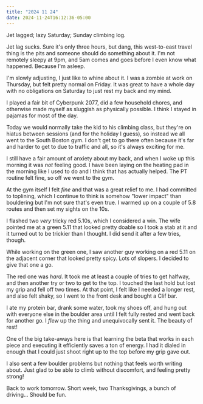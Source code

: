 ```yaml
---
title: "2024 11 24"
date: 2024-11-24T16:12:36-05:00
---
```


Jet lagged; lazy Saturday; Sunday climbing log.<!--more-->

Jet lag sucks. Sure it's only three hours, but dang, this west-to-east travel
thing is the pits and someone should do something about it. I'm not remotely
sleepy at 9pm, and 5am comes and goes before I even know what happened. Because
I'm asleep.

I'm slowly adjusting, I just like to whine about it. I was a zombie at work on
Thursday, but felt pretty normal on Friday. It was great to have a whole day
with no obligations on Saturday to just rest my back and my mind.

I played a fair bit of Cyberpunk 2077, did a few household chores, and otherwise
made myself as sluggish as physically possible. I think I stayed in pajamas for
most of the day.

Today we would normally take the kid to his climbing class, but they're on
hiatus between sessions (and for the holiday I guess), so instead we all went to
the South Boston gym. I don't get to go there often because it's far and harder
to get to due to traffic and all, so it's always exciting for me.

I still have a fair amount of anxiety about my back, and when I woke up this
morning it was *not* feeling good. I have been laying on the heating pad in the
morning like I used to do and I think that has actually helped. The PT routine
felt fine, so off we went to the gym.

At the gym itself I felt *fine* and that was a great relief to me. I had
committed to toplining, which I continue to think is somehow "lower impact" than
bouldering but I'm not sure that's even true. I warmed up on a couple of 5.8
routes and then set my sights on the 10s.

I flashed two *very* tricky red 5.10s, which I considered a win. The wife
pointed me at a green 5.11 that looked pretty doable so I took a stab at it and
it turned out to be trickier than I thought. I did send it after a few tries,
though.

While working on the green one, I saw another guy working on a red 5.11 on the
adjacent corner that looked pretty spicy. Lots of slopers. I decided to give
that one a go.

The red one was *hard*. It took me at least a couple of tries to get halfway,
and then another try or two to get to the top. I touched the last hold but lost
my grip and fell off two times. At that point, I felt like I needed a longer
rest, and also felt shaky, so I went to the front desk and bought a Clif bar.

I ate my protein bar, drank some water, took my shoes off, and hung out with
everyone else in the boulder area until I felt fully rested and went back for
another go. I *flew* up the thing and unequivocally sent it. The beauty of rest!

One of the big take-aways here is that learning the beta that works in each
piece and executing it efficiently saves a ton of energy. I had it dialed in
enough that I could just shoot right up to the top before my grip gave out.

I also sent a few boulder problems but nothing that feels worth writing about.
Just glad to be able to climb without discomfort, and feeling pretty strong!

Back to work tomorrow. Short week, two Thanksgivings, a bunch of driving...
Should be fun.
